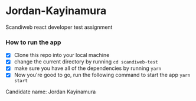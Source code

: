 # Jordan-Kayinamura
Scandiweb react developer test assignment

### How to run the app

- [x] Clone this repo into your local machine
- [x] change the current directory by running ```cd scandiweb-test``` 
- [x] make sure you have all of the dependencies by running ```yarn```
- [x] Now you're good to go, run the following command to start the app ```yarn start``` 

Candidate name: Jordan Kayinamura
